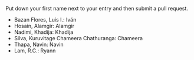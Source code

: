 Put down your first name next to your entry and then submit a pull request.
- Bazan Flores, Luis I.: Iván
- Hosain, Alamgir: Alamgir
- Nadimi, Khadija: Khadija
- Silva, Kuruvitage Chameera Chathuranga: Chameera
- Thapa, Navin: Navin
- Lam, R.C.: Ryann
